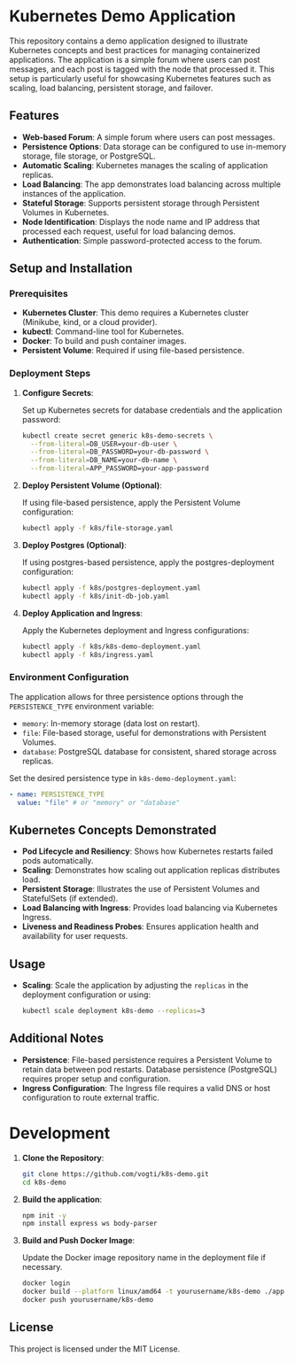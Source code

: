 # Kubernetes Demo Application

This repository contains a demo application designed to illustrate Kubernetes concepts and best practices for managing containerized applications. The application is a simple forum where users can post messages, and each post is tagged with the node that processed it. This setup is particularly useful for showcasing Kubernetes features such as scaling, load balancing, persistent storage, and failover.


## Features

- **Web-based Forum**: A simple forum where users can post messages.
- **Persistence Options**: Data storage can be configured to use in-memory storage, file storage, or PostgreSQL.
- **Automatic Scaling**: Kubernetes manages the scaling of application replicas.
- **Load Balancing**: The app demonstrates load balancing across multiple instances of the application.
- **Stateful Storage**: Supports persistent storage through Persistent Volumes in Kubernetes.
- **Node Identification**: Displays the node name and IP address that processed each request, useful for load balancing demos.
- **Authentication**: Simple password-protected access to the forum.


## Setup and Installation

### Prerequisites

- **Kubernetes Cluster**: This demo requires a Kubernetes cluster (Minikube, kind, or a cloud provider).
- **kubectl**: Command-line tool for Kubernetes.
- **Docker**: To build and push container images.
- **Persistent Volume**: Required if using file-based persistence.

### Deployment Steps

1. **Configure Secrets**:

   Set up Kubernetes secrets for database credentials and the application password:

   ```bash
   kubectl create secret generic k8s-demo-secrets \
     --from-literal=DB_USER=your-db-user \
     --from-literal=DB_PASSWORD=your-db-password \
     --from-literal=DB_NAME=your-db-name \
     --from-literal=APP_PASSWORD=your-app-password
   ```

2. **Deploy Persistent Volume (Optional)**:

   If using file-based persistence, apply the Persistent Volume configuration:

   ```bash
   kubectl apply -f k8s/file-storage.yaml
   ```

3. **Deploy Postgres (Optional)**:

   If using postgres-based persistence, apply the postgres-deployment configuration:

   ```bash
   kubectl apply -f k8s/postgres-deployment.yaml
   kubectl apply -f k8s/init-db-job.yaml
   ```

4. **Deploy Application and Ingress**:

   Apply the Kubernetes deployment and Ingress configurations:

   ```bash
   kubectl apply -f k8s/k8s-demo-deployment.yaml
   kubectl apply -f k8s/ingress.yaml
   ```


### Environment Configuration

The application allows for three persistence options through the `PERSISTENCE_TYPE` environment variable:

- `memory`: In-memory storage (data lost on restart).
- `file`: File-based storage, useful for demonstrations with Persistent Volumes.
- `database`: PostgreSQL database for consistent, shared storage across replicas.

Set the desired persistence type in `k8s-demo-deployment.yaml`:

```yaml
- name: PERSISTENCE_TYPE
  value: "file" # or "memory" or "database"
```

## Kubernetes Concepts Demonstrated

- **Pod Lifecycle and Resiliency**: Shows how Kubernetes restarts failed pods automatically.
- **Scaling**: Demonstrates how scaling out application replicas distributes load.
- **Persistent Storage**: Illustrates the use of Persistent Volumes and StatefulSets (if extended).
- **Load Balancing with Ingress**: Provides load balancing via Kubernetes Ingress.
- **Liveness and Readiness Probes**: Ensures application health and availability for user requests.


## Usage

- **Scaling**: Scale the application by adjusting the `replicas` in the deployment configuration or using:

  ```bash
  kubectl scale deployment k8s-demo --replicas=3
  ```


## Additional Notes

- **Persistence**: File-based persistence requires a Persistent Volume to retain data between pod restarts. Database persistence (PostgreSQL) requires proper setup and configuration.
- **Ingress Configuration**: The Ingress file requires a valid DNS or host configuration to route external traffic.


# Development

1. **Clone the Repository**:

   ```bash
   git clone https://github.com/vogti/k8s-demo.git
   cd k8s-demo
   ```
   
2. **Build the application**:

   ```bash
   npm init -y
   npm install express ws body-parser
   ```

3. **Build and Push Docker Image**:

   Update the Docker image repository name in the deployment file if necessary.

   ```bash
   docker login
   docker build --platform linux/amd64 -t yourusername/k8s-demo ./app
   docker push yourusername/k8s-demo
   ```


## License

This project is licensed under the MIT License.
